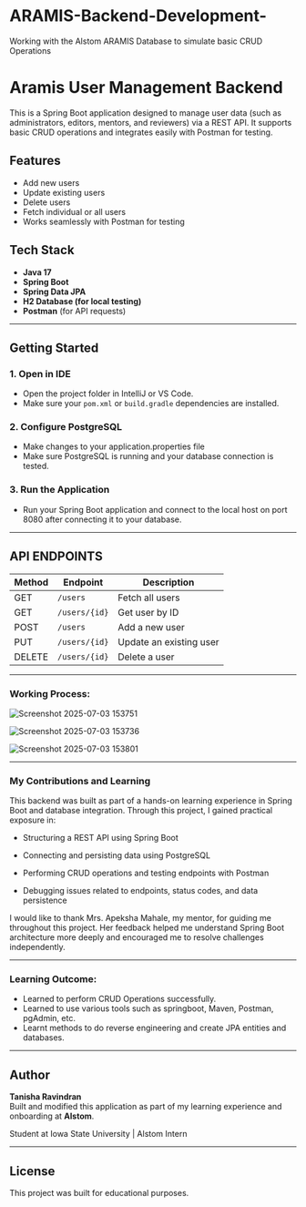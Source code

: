 # ARAMIS-Backend-Development-
Working with the Alstom ARAMIS Database to simulate basic CRUD Operations 

# Aramis User Management Backend

This is a Spring Boot application designed to manage user data (such as administrators, editors, mentors, and reviewers) via a REST API. It supports basic CRUD operations and integrates easily with Postman for testing.

## Features

- Add new users
- Update existing users
- Delete users
- Fetch individual or all users
- Works seamlessly with Postman for testing

## Tech Stack

- **Java 17**
- **Spring Boot**
- **Spring Data JPA**
- **H2 Database (for local testing)**
- **Postman** (for API requests)

---

##  Getting Started
### 1. Open in IDE

- Open the project folder in IntelliJ or VS Code.
- Make sure your `pom.xml` or `build.gradle` dependencies are installed.

### 2. Configure PostgreSQL

- Make changes to your application.properties file 
- Make sure PostgreSQL is running and your database connection is tested. 

### 3. Run the Application

- Run your Spring Boot application and connect to the local host on port 8080 after connecting it to your database.

---

## API ENDPOINTS

| Method | Endpoint      | Description             |
| ------ | ------------- | ----------------------- |
| GET    | `/users`      | Fetch all users         |
| GET    | `/users/{id}` | Get user by ID          |
| POST   | `/users`      | Add a new user          |
| PUT    | `/users/{id}` | Update an existing user |
| DELETE | `/users/{id}` | Delete a user           |

---

### Working Process:

![Screenshot 2025-07-03 153751](https://github.com/user-attachments/assets/62ee3a4d-402d-4e81-af54-777654cf1630)

![Screenshot 2025-07-03 153736](https://github.com/user-attachments/assets/0ed2c37b-0332-433a-a1d2-f4d42d1cf42f)

![Screenshot 2025-07-03 153801](https://github.com/user-attachments/assets/eec8cb38-ccec-4024-8e69-a20aa273b138)


---

### My Contributions and Learning

This backend was built as part of a hands-on learning experience in Spring Boot and database integration. Through this project, I gained practical exposure in:

- Structuring a REST API using Spring Boot

- Connecting and persisting data using PostgreSQL

- Performing CRUD operations and testing endpoints with Postman

- Debugging issues related to endpoints, status codes, and data persistence

I would like to thank Mrs. Apeksha Mahale, my mentor, for guiding me throughout this project. Her feedback helped me understand Spring Boot architecture more deeply and encouraged me to resolve challenges independently.

---

### Learning Outcome:

- Learned to perform CRUD Operations successfully.
- Learned to use various tools such as springboot, Maven, Postman, pgAdmin, etc.
- Learnt methods to do reverse engineering and create JPA entities and databases.

---

## Author

**Tanisha Ravindran**  
Built and modified this application as part of my learning experience and onboarding at **Alstom**.

Student at Iowa State University | Alstom Intern

---

## License

This project was built for educational purposes.
